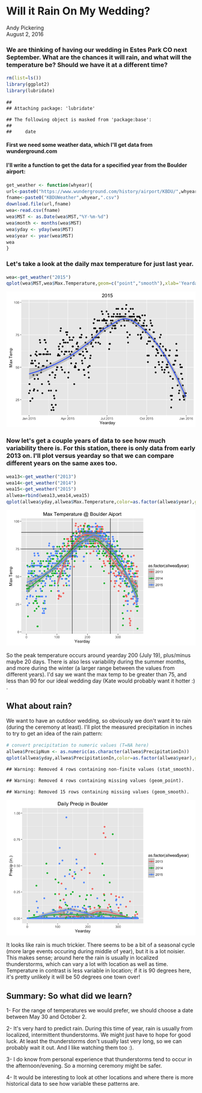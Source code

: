# Will it Rain On My Wedding?
Andy Pickering  
August 2, 2016  



### We are thinking of having our wedding in Estes Park CO next September. What are the chances it will rain, and what will the temperature be? Should we have it at a different time?



```r
rm(list=ls())
library(ggplot2)
library(lubridate)
```

```
## 
## Attaching package: 'lubridate'
```

```
## The following object is masked from 'package:base':
## 
##     date
```

#### First we need some weather data, which I'll get data from wunderground.com
#### I'll write a function to get the data for a specified year from the Boulder airport:

```r
get_weather <- function(whyear){
url<-paste0("https://www.wunderground.com/history/airport/KBDU/",whyear,"/1/1/CustomHistory.html?dayend=31&monthend=12&yearend=",whyear,"&req_city=&req_state=&req_statename=&reqdb.zip=&reqdb.magic=&reqdb.wmo=&format=1")
fname<-paste0("KBDUWeather",whyear,".csv")
download.file(url,fname)
wea<-read.csv(fname)
wea$MST <- as.Date(wea$MST,"%Y-%m-%d")
wea$month <- months(wea$MST)
wea$yday <- yday(wea$MST)
wea$year <- year(wea$MST)
wea
}
```


### Let's take a look at the daily max temperature for just last year.

```r
wea<-get_weather("2015")
qplot(wea$MST,wea$Max.Temperature,geom=c("point","smooth"),xlab='Yearday',ylab='Max Temp',main='2015')
```

![](WeddingRain_files/figure-html/unnamed-chunk-2-1.png)<!-- -->

### Now let's get a couple years of data to see how much variability there is. For this station, there is only data from early 2013 on. I'll plot versus yearday so that we can compare different years on the same axes too.


```r
wea13<-get_weather("2013")
wea14<-get_weather("2014")
wea15<-get_weather("2015")
allwea=rbind(wea13,wea14,wea15)
qplot(allwea$yday,allwea$Max.Temperature,color=as.factor(allwea$year),geom=c("point","smooth"),xlab='Yearday',ylab='Max Temp',main='Max Temperature @ Boulder Aiport') + geom_hline(yintercept=75)  + geom_hline(yintercept=90)+geom_vline(xintercept = 150)+geom_vline(xintercept = 275)
```

![](WeddingRain_files/figure-html/unnamed-chunk-3-1.png)<!-- -->

So the peak temperature occurs around yearday 200 (July 19), plus/minus maybe 20 days. There is also less variability during the summer months, and more during the winter (a larger range between the values from different years). I'd say we want the max temp to be greater than 75, and less than 90 for our ideal wedding day (Kate would probably want it hotter :) .

## What about rain?
We want to have an outdoor wedding, so obviously we don't want it to rain (during the ceremony at least). I'll plot the measured precipitation in inches to try to get an idea of the rain pattern:

```r
# convert precipitation to numeric values (T=NA here)
allwea$PrecipNum <- as.numeric(as.character(allwea$PrecipitationIn))
qplot(allwea$yday,allwea$PrecipitationIn,color=as.factor(allwea$year),geom=c("point","smooth"),xlab='Yearday',ylab='Precip (in.)',main='Daily Precip in Boulder')+ylim(0,1)
```

```
## Warning: Removed 4 rows containing non-finite values (stat_smooth).
```

```
## Warning: Removed 4 rows containing missing values (geom_point).
```

```
## Warning: Removed 15 rows containing missing values (geom_smooth).
```

![](WeddingRain_files/figure-html/unnamed-chunk-4-1.png)<!-- -->

It looks like rain is much trickier. There seems to be a bit of a seasonal cycle (more large events occuring during middle of year), but it is a lot noisier. This makes sense; around here the rain is usually in localized thunderstorms, which can vary a lot with location as well as time. Temperature in contrast is less variable in location; if it is 90 degrees here, it's pretty unlikely it will be 50 degrees one town over! 

## Summary: So what did we learn?

1- For the range of temperatures we would prefer, we should choose a date between May 30 and October 2.

2- It's very hard to predict rain. During this time of year, rain is usually from localized, intermittent thunderstorms. We might just have to hope for good luck. At least the thunderstorms don't usually last very long, so we can probably wait it out. And I like watching them too :).

3- I do know from personal experience that thunderstorms tend to occur in the afternoon/evening. So a morning ceremony might be safer.

4- It would be interesting to look at other locations and where there is more historical data to see how variable these patterns are.
